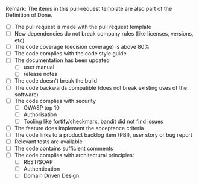 Remark: The items in this pull-request template are also part of the Definition of Done.

- [ ] The pull request is made with the pull request template
- [ ] New dependencies do not break company rules (like licenses, versions, etc)
- [ ] The code coverage (decision coverage) is above 80% 
- [ ] The code complies with the code style guide
- [ ] The documentation has been updated
  - [ ] user manual
  - [ ] release notes
- [ ] The code doesn't break the build
- [ ] The code backwards compatible (does not break existing uses of the software)
- [ ] The code complies with security 
    - [ ] OWASP top 10
    - [ ] Authorisation
    - [ ] Tooling like fortify/checkmarx, bandit did not find issues
- [ ] The feature does implement the acceptance criteria
- [ ] The code links to a product backlog item (PBI), user story or bug report
- [ ] Relevant tests are available
- [ ] The code contains sufficient comments
- [ ] The code complies with architectural principles:
    - [ ] REST/SOAP
    - [ ] Authentication
    - [ ] Domain Driven Design
